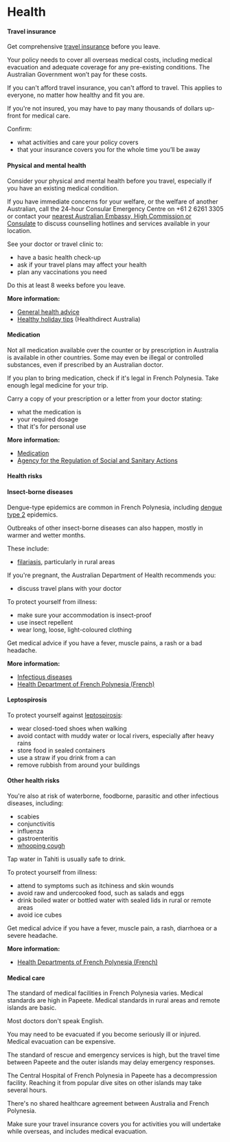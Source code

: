 # Health

#### Travel insurance

Get comprehensive [travel insurance](/before-you-go/the-basics/travel-insurance "Travel insurance") before you leave.   
  
Your policy needs to cover all overseas medical costs, including medical evacuation and adequate coverage for any pre-existing conditions. The Australian Government won’t pay for these costs.

If you can't afford travel insurance, you can't afford to travel. This applies to everyone, no matter how healthy and fit you are.

If you're not insured, you may have to pay many thousands of dollars up-front for medical care. 

Confirm:

* what activities and care your policy covers
* that your insurance covers you for the whole time you’ll be away

#### Physical and mental health

Consider your physical and mental health before you travel, especially if you have an existing medical condition.

If you have immediate concerns for your welfare, or the welfare of another Australian, call the 24-hour Consular Emergency Centre on +61 2 6261 3305 or contact your [nearest Australian Embassy, High Commission or Consulate](https://www.dfat.gov.au/about-us/our-locations/missions/our-embassies-and-consulates-overseas) to discuss counselling hotlines and services available in your location.

See your doctor or travel clinic to:

* have a basic health check-up
* ask if your travel plans may affect your health
* plan any vaccinations you need

Do this at least 8 weeks before you leave.

**More information:**

* [General health advice](/before-you-go/health "Taking care of your health")
* [Healthy holiday tips](https://www.healthdirect.gov.au/healthy-holiday-tips-infographic) (Healthdirect Australia)

#### Medication

Not all medication available over the counter or by prescription in Australia is available in other countries. Some may even be illegal or controlled substances, even if prescribed by an Australian doctor.

If you plan to bring medication, check if it's legal in French Polynesia. Take enough legal medicine for your trip.

Carry a copy of your prescription or a letter from your doctor stating:

* what the medication is
* your required dosage
* that it's for personal use

**More information:**

* [Medication](/before-you-go/health/medications "Medication and medical equipment")
* [Agency for the Regulation of Social and Sanitary Actions](https://www.service-public.pf/arass/importation-des-medicaments/)

#### Health risks

#### Insect-borne diseases

Dengue-type epidemics are common in French Polynesia, including [dengue type 2](https://www.health.gov.au/diseases/dengue-virus-infection) epidemics.

Outbreaks of other insect-borne diseases can also happen, mostly in warmer and wetter months.

These include:

* [filariasis](https://www.who.int/news-room/fact-sheets/detail/lymphatic-filariasis), particularly in rural areas

If you're pregnant, the Australian Department of Health recommends you:

* discuss travel plans with your doctor

To protect yourself from illness:

* make sure your accommodation is insect-proof
* use insect repellent
* wear long, loose, light-coloured clothing

Get medical advice if you have a fever, muscle pains, a rash or a bad headache.

**More information:**

* [Infectious diseases](/node/348)
* [Health Department of French Polynesia (French)](https://www.service-public.pf/dsp/)

#### Leptospirosis

To protect yourself against [leptospirosis](https://www.healthdirect.gov.au/leptospirosis):

* wear closed-toed shoes when walking
* avoid contact with muddy water or local rivers, especially after heavy rains
* store food in sealed containers
* use a straw if you drink from a can
* remove rubbish from around your buildings

#### Other health risks

You're also at risk of waterborne, foodborne, parasitic and other infectious diseases, including:

* scabies
* conjunctivitis
* influenza
* gastroenteritis
* [whooping cough](https://www.health.gov.au/diseases/pertussis-whooping-cough#:~:text=Whooping%20cough%20is%20a%20bacterial,the%20infected%20person%20to%20breathe)

Tap water in Tahiti is usually safe to drink.

To protect yourself from illness:

* attend to symptoms such as itchiness and skin wounds
* avoid raw and undercooked food, such as salads and eggs
* drink boiled water or bottled water with sealed lids in rural or remote areas
* avoid ice cubes

Get medical advice if you have a fever, muscle pain, a rash, diarrhoea or a severe headache.

**More information:**

* [Health Departments of French Polynesia (French)](https://www.service-public.pf/dsp/)

#### Medical care

The standard of medical facilities in French Polynesia varies. Medical standards are high in Papeete. Medical standards in rural areas and remote islands are basic.

Most doctors don't speak English.

You may need to be evacuated if you become seriously ill or injured. Medical evacuation can be expensive. 

The standard of rescue and emergency services is high, but the travel time between Papeete and the outer islands may delay emergency responses.

The Central Hospital of French Polynesia in Papeete has a decompression facility. Reaching it from popular dive sites on other islands may take several hours.

There's no shared healthcare agreement between Australia and French Polynesia.

Make sure your travel insurance covers you for activities you will undertake while overseas, and includes medical evacuation.